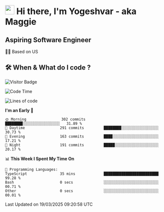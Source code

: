<h1><img src="https://emojis.slackmojis.com/emojis/images/1531849430/4246/blob-sunglasses.gif?1531849430" width="30"/> Hi there, I'm Yogeshvar - aka Maggie</h1>

## Aspiring Software Engineer
🏂🏻  Based on US 

## 🛠 When & What do I code ?  

![Visitor Badge](https://visitor-badge.feriirawann.repl.co?username=yogeshvar&repo=yogeshvar&label=Visitors&style=plastic&color=%23457BFF&contentType=svg)

<!--START_SECTION:waka-->
![Code Time](http://img.shields.io/badge/Code%20Time-2%2C920%20hrs%2026%20mins-blue)

![Lines of code](https://img.shields.io/badge/From%20Hello%20World%20I%27ve%20Written-3.9%20million%20lines%20of%20code-blue)

**I'm an Early 🐤** 

```text
🌞 Morning                302 commits         ████████░░░░░░░░░░░░░░░░░   31.89 % 
🌆 Daytime                291 commits         ████████░░░░░░░░░░░░░░░░░   30.73 % 
🌃 Evening                163 commits         ████░░░░░░░░░░░░░░░░░░░░░   17.21 % 
🌙 Night                  191 commits         █████░░░░░░░░░░░░░░░░░░░░   20.17 % 
```


📊 **This Week I Spent My Time On** 

```text
💬 Programming Languages: 
TypeScript               35 mins             █████████████████████████   99.28 % 
Bash                     0 secs              ░░░░░░░░░░░░░░░░░░░░░░░░░   00.71 % 
Other                    0 secs              ░░░░░░░░░░░░░░░░░░░░░░░░░   00.01 % 
```


 Last Updated on 19/03/2025 09:20:58 UTC
<!--END_SECTION:waka-->
